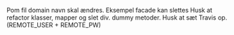 Pom fil domain navn skal ændres. Eksempel facade kan slettes Husk at refactor klasser, mapper og slet div. dummy metoder. Husk at sæt Travis op. (REMOTE_USER + REMOTE_PW)